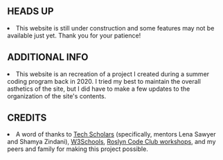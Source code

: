 <h2>HEADS UP</h2>
<li>This website is still under construction and some features may not be available just yet. Thank you for your patience!</li>

<h2>ADDITIONAL INFO</h2>
<li>This website is an recreation of a project I created during a summer coding program back in 2020. I tried my best to maintain the overall asthetics of the site, but I did have to make a few updates to the organization of the site's contents.</li>

<h2>CREDITS</h2>
<li>A word of thanks to <a href="https://www.nyhistory.org/education/digital-humanities">Tech Scholars</a> (specifically, mentors Lena Sawyer and Shamya Zindani), <a href="https://www.w3schools.com/">W3Schools</a>, <a href="https://roslyncode.club/workshops">Roslyn Code Club workshops</a>, and my peers and family for making this project possible.</li>